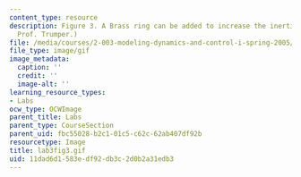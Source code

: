 ```yaml
---
content_type: resource
description: Figure 3. A Brass ring can be added to increase the inertia. (Image by
  Prof. Trumper.)
file: /media/courses/2-003-modeling-dynamics-and-control-i-spring-2005/11dad6d1583edf92db3c2d0b2a31edb3_lab3fig3.gif
file_type: image/gif
image_metadata:
  caption: ''
  credit: ''
  image-alt: ''
learning_resource_types:
- Labs
ocw_type: OCWImage
parent_title: Labs
parent_type: CourseSection
parent_uid: fbc55028-b2c1-01c5-c62c-62ab407df92b
resourcetype: Image
title: lab3fig3.gif
uid: 11dad6d1-583e-df92-db3c-2d0b2a31edb3
---
```

